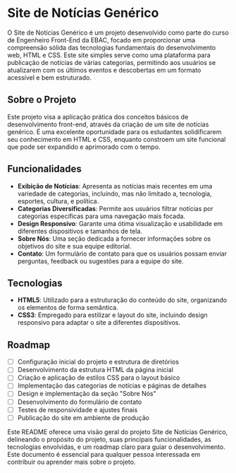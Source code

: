 # Site de Notícias Genérico

O Site de Notícias Genérico é um projeto desenvolvido como parte do curso de Engenheiro Front-End da EBAC, focado em proporcionar uma compreensão sólida das tecnologias fundamentais do desenvolvimento web, HTML e CSS. Este site simples serve como uma plataforma para publicação de notícias de várias categorias, permitindo aos usuários se atualizarem com os últimos eventos e descobertas em um formato acessível e bem estruturado.

## Sobre o Projeto

Este projeto visa a aplicação prática dos conceitos básicos de desenvolvimento front-end, através da criação de um site de notícias genérico. É uma excelente oportunidade para os estudantes solidificarem seu conhecimento em HTML e CSS, enquanto constroem um site funcional que pode ser expandido e aprimorado com o tempo.

## Funcionalidades

- **Exibição de Notícias**: Apresenta as notícias mais recentes em uma variedade de categorias, incluindo, mas não limitado a, tecnologia, esportes, cultura, e política.
- **Categorias Diversificadas**: Permite aos usuários filtrar notícias por categorias específicas para uma navegação mais focada.
- **Design Responsivo**: Garante uma ótima visualização e usabilidade em diferentes dispositivos e tamanhos de tela.
- **Sobre Nós**: Uma seção dedicada a fornecer informações sobre os objetivos do site e sua equipe editorial.
- **Contato**: Um formulário de contato para que os usuários possam enviar perguntas, feedback ou sugestões para a equipe do site.

## Tecnologias

- **HTML5**: Utilizado para a estruturação do conteúdo do site, organizando os elementos de forma semântica.
- **CSS3**: Empregado para estilizar e layout do site, incluindo design responsivo para adaptar o site a diferentes dispositivos.

## Roadmap

- [ ] Configuração inicial do projeto e estrutura de diretórios
- [ ] Desenvolvimento da estrutura HTML da página inicial
- [ ] Criação e aplicação de estilos CSS para o layout básico
- [ ] Implementação das categorias de notícias e páginas de detalhes
- [ ] Design e implementação da seção "Sobre Nós"
- [ ] Desenvolvimento do formulário de contato
- [ ] Testes de responsividade e ajustes finais
- [ ] Publicação do site em ambiente de produção

Este README oferece uma visão geral do projeto Site de Notícias Genérico, delineando o propósito do projeto, suas principais funcionalidades, as tecnologias envolvidas, e um roadmap claro para guiar o desenvolvimento. Este documento é essencial para qualquer pessoa interessada em contribuir ou aprender mais sobre o projeto.
```

